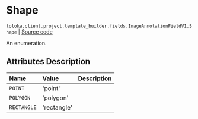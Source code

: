 # Shape
`toloka.client.project.template_builder.fields.ImageAnnotationFieldV1.Shape` | [Source code](https://github.com/Toloka/toloka-kit/blob/v0.1.25/src/client/project/template_builder/fields.py#L290)

An enumeration.

## Attributes Description

| Name | Value | Description |
| :------| :-----------| :----------| 
`POINT`|'point'|<p></p>
`POLYGON`|'polygon'|<p></p>
`RECTANGLE`|'rectangle'|<p></p>
